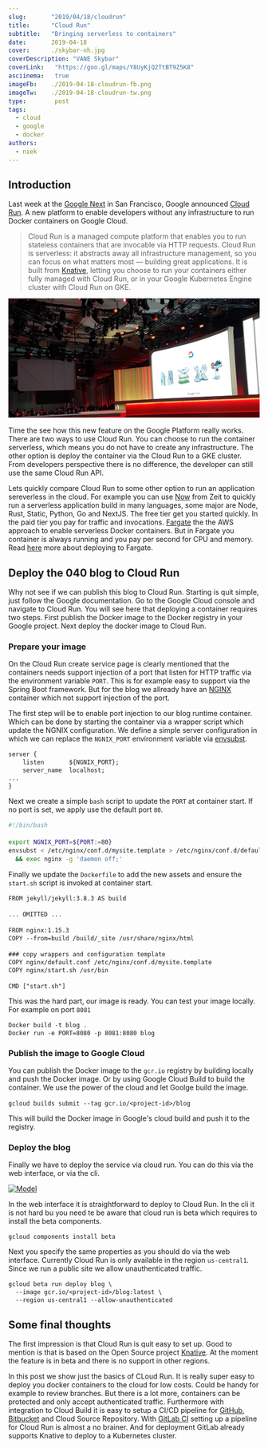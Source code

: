 ```yaml
---
slug:       "2019/04/18/cloudrun"
title:      "Cloud Run"
subtitle:   "Bringing serverless to containers"
date:       2019-04-18
cover:      ./skybar-nh.jpg
coverDescription: "VANE Skybar"
coverLink:   "https://goo.gl/maps/Y8UyKjQ2TtBT9Z5K8"
asciinema:   true
imageFb:    ./2019-04-18-cloudrun-fb.png
imageTw:    ./2019-04-18-cloudrun-tw.png
type:        post
tags: 
  - cloud
  - google
  - docker
authors:
  - niek
---
```


## Introduction
Last week at the [Google Next](https://cloud.withgoogle.com/next/sf/) in San Francisco, Google announced [Cloud Run](https://cloud.google.com/run/). A new platform to enable developers without any infrastructure to run Docker containers on Google Cloud.

> Cloud Run is a managed compute platform that enables you to run stateless containers that are invocable via HTTP requests. Cloud Run is serverless: it abstracts away all infrastructure management, so you can focus on what matters most — building great applications. It is built from [Knative](https://github.com/knative/), letting you choose to run your containers either fully managed with Cloud Run, or in your Google Kubernetes Engine cluster with Cloud Run on GKE.


<a href="#">
    <img src="./next.jpg"
    alt="Next">
</a>

Time the see how this new feature on the Google Platform really works. There are two ways to use Cloud Run. You can choose to run the container serverless, which means you do not have to create any infrastructure. The other option is deploy the container via the Cloud Run to a GKE cluster. From developers perspective there is no difference, the developer can still use the same Cloud Run API.

Lets quickly compare Cloud Run to some other option to run an application sereverless in the cloud. For example you can use [Now](https://zeit.co/now) from Zeit to quickly run a serverless application build in many languages, some major are Node, Rust, Static, Python, Go and NextJS. The free tier get you started quickly. In the paid tier you pay for traffic and invocations. [Fargate](https://aws.amazon.com/fargate/) the the AWS approach to enable serverless Docker containers. But in Fargate you container is always running and you pay per second for CPU and memory. Read [here](https://040code.github.io/2018/01/30/fargate_with_terraform/) more about deploying to Fargate.

## Deploy the 040 blog to Cloud Run

Why not see if we can publish this blog to Cloud Run. Starting is quit simple, just follow the Google documentation. Go to the Google Cloud console and navigate to Cloud Run. You will see here that deploying a container requires two steps. First publish the Docker image to the Docker registry in your Google project. Next deploy the docker image to Cloud Run.

### Prepare your image

On the Cloud Run create service page is clearly mentioned that the containers needs support injection of a port that listen for HTTP traffic via the environment variable `PORT`. This is for example easy to support via the Spring Boot framework. But for the blog we allready have an [NGINX](https://www.nginx.com/) container which not support injection of the port.

The first step will be to enable port injection to our blog runtime container. Which can be done by starting the container via a wrapper script which update the NGNIX configuration. We define a simple server configuration in which we can replace the `NGNIX_PORT` environment variable via [envsubst](https://www.gnu.org/software/gettext/manual/html_node/envsubst-Invocation.html).

```nginx
server {
    listen       ${NGNIX_PORT};
    server_name  localhost;
...
}
```

Next we create a simple `bash` script to update the `PORT` at container start. If no port is set, we apply use the default port `80`.

```bash
#!/bin/bash

export NGNIX_PORT=${PORT:=80}
envsubst < /etc/nginx/conf.d/mysite.template > /etc/nginx/conf.d/default.conf \
  && exec nginx -g 'daemon off;'

```

Finally we update the `Dockerfile` to add the new assets and ensure the `start.sh` script is invoked at container start.

```Docker
FROM jekyll/jekyll:3.8.3 AS build

... OMITTED ...

FROM nginx:1.15.3
COPY --from=build /build/_site /usr/share/nginx/html

### copy wrappers and configuration template
COPY nginx/default.conf /etc/nginx/conf.d/mysite.template
COPY nginx/start.sh /usr/bin

CMD ["start.sh"]
```

This was the hard part, our image is ready. You can test your image locally. For example on port `8081`
```
Docker build -t blog .
Docker run -e PORT=8080 -p 8081:8080 blog
```

### Publish the image to Google Cloud

You can publish the Docker image to the `gcr.io` registry by building locally and push the Docker image. Or by using Google Cloud Build to build the container. We use the power of the cloud and let Goolge build the image.

```gcloud builds submit --tag gcr.io/<project-id>/blog```


<asciinema-player src="/2019/04/18/cloudrun/build.json"
  cols="180" rows="15" autoplay="true" loop="true" speed="2.5">
</asciinema-player>


This will build the Docker image in Google's cloud build and push it to the registry.

### Deploy the blog

Finally we have to deploy the service via cloud run. You can do this via the web interface, or via the cli.

<a href="#">
    <img src="./cloudrun.png"
    alt="Model">
</a>

In the web interface it is straightforward to deploy to Cloud Run. In the cli it is not hard bu you need te be aware that cloud run is beta which requires to install the beta components.
```
gcloud components install beta
```
Next you specify the same properties as you should do via the web interface. Currently Cloud Run is only available in the region `us-central1`. Since we run a public site we allow unauthenticated traffic.

```
gcloud beta run deploy blog \
  --image gcr.io/<project-id>/blog:latest \
  --region us-central1 --allow-unauthenticated
```

<asciinema-player src="/2019/04/18/cloudrun/deploy.json"
  cols="180" rows="15" autoplay="true" loop="true" speed="2.5">
</asciinema-player>

## Some final thoughts

The first impression is that Cloud Run is quit easy to set up. Good to mention is that is based on the Open Source project [Knative](https://github.com/knative/). At the moment the feature is in beta and there is no support in other regions.

In this post we show just the basics of CLoud Run. It is really super easy to deploy you docker containers to the cloud for low costs. Could be handy for example to review branches. But there is a lot more, containers can be protected and only accept authenticated traffic. Furthermore with integration to Cloud Build it is easy to setup a CI/CD pipeline for [GitHub](https://github.com), [Bitbucket](https://bitbucket.org) and Cloud Source Repository. With [GitLab CI](https://gitlab.com) setting up a pipeline for Cloud Run is almost a no brainer. And for deployment GitLab already supports Knative to deploy to a Kubernetes cluster.

